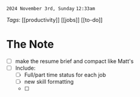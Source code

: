 `2024 November 3rd, Sunday`
`12:33am`

*Tags*:  [[productivity]] [[jobs]] [[to-do]]

# The Note

- [ ] make the resume brief and compact like Matt's 
- [ ] Include:
	- [ ] Full/part time status for each job
	- [ ] new skill formatting
	- [ ] 